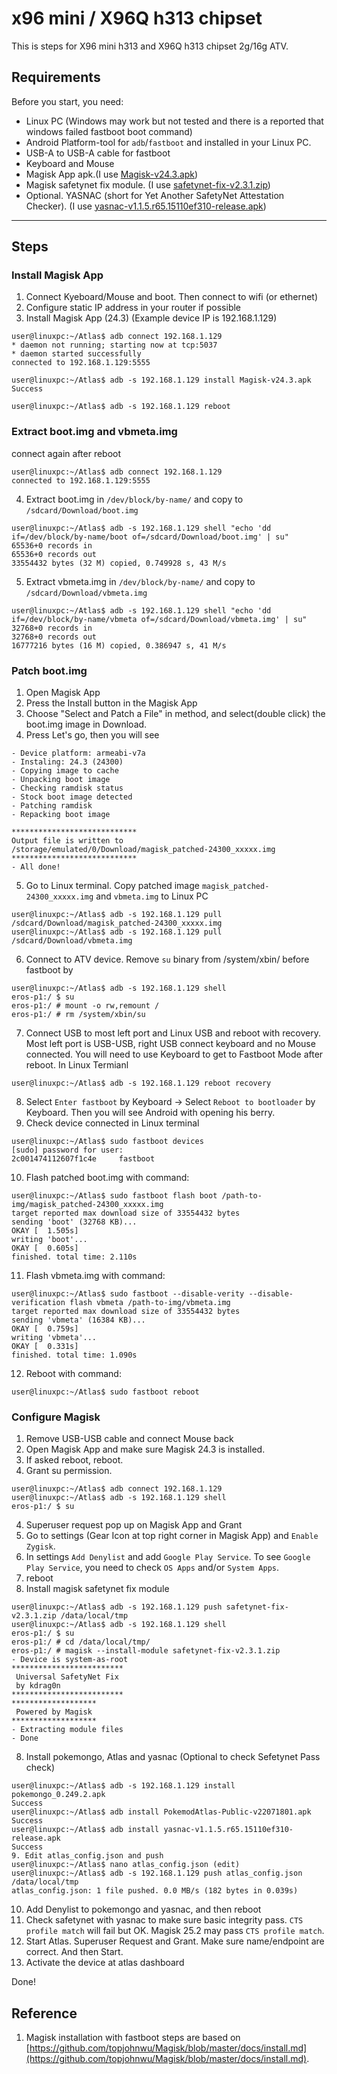 # x96 mini / X96Q h313 chipset
This is steps for X96 mini h313 and X96Q h313 chipset 2g/16g ATV. 

## Requirements

Before you start, you need:

- Linux PC (Windows may work but not tested and there is a reported that windows failed fastboot boot command)
- Android Platform-tool for `adb`/`fastboot` and installed in your Linux PC.
- USB-A to USB-A cable for fastboot
- Keyboard and Mouse
- Magisk App apk.(I use [Magisk-v24.3.apk](https://github.com/topjohnwu/Magisk/releases/tag/v24.3))
- Magisk safetynet fix module. (I use [safetynet-fix-v2.3.1.zip](https://github.com/kdrag0n/safetynet-fix/releases/tag/v2.3.1))
- Optional. YASNAC (short for Yet Another SafetyNet Attestation Checker). (I use [yasnac-v1.1.5.r65.15110ef310-release.apk](https://github.com/RikkaW/YASNAC/releases/tag/v1.1.5))


---
## Steps
### Install Magisk App
1. Connect Kyeboard/Mouse and boot. Then connect to wifi (or ethernet)
2. Configure static IP address in your router if possible
3. Install Magisk App (24.3) (Example device IP is 192.168.1.129)
```
user@linuxpc:~/Atlas$ adb connect 192.168.1.129
* daemon not running; starting now at tcp:5037
* daemon started successfully
connected to 192.168.1.129:5555

user@linuxpc:~/Atlas$ adb -s 192.168.1.129 install Magisk-v24.3.apk
Success

user@linuxpc:~/Atlas$ adb -s 192.168.1.129 reboot
```
### Extract boot.img and vbmeta.img
connect again after reboot
```
user@linuxpc:~/Atlas$ adb connect 192.168.1.129
connected to 192.168.1.129:5555
```
4. Extract boot.img in `/dev/block/by-name/` and copy to `/sdcard/Download/boot.img`
```
user@linuxpc:~/Atlas$ adb -s 192.168.1.129 shell "echo 'dd if=/dev/block/by-name/boot of=/sdcard/Download/boot.img' | su"
65536+0 records in
65536+0 records out
33554432 bytes (32 M) copied, 0.749928 s, 43 M/s
```
5. Extract vbmeta.img in `/dev/block/by-name/` and copy to `/sdcard/Download/vbmeta.img`
```
user@linuxpc:~/Atlas$ adb -s 192.168.1.129 shell "echo 'dd if=/dev/block/by-name/vbmeta of=/sdcard/Download/vbmeta.img' | su"
32768+0 records in
32768+0 records out
16777216 bytes (16 M) copied, 0.386947 s, 41 M/s
```
### Patch boot.img 
1. Open Magisk App
2. Press the Install button in the Magisk App
3. Choose "Select and Patch a File" in method, and select(double click) the boot.img image in Download.
4. Press Let's go, then you will see
```
- Device platform: armeabi-v7a
- Instaling: 24.3 (24300)
- Copying image to cache
- Unpacking boot image
- Checking ramdisk status
- Stock boot image detected
- Patching ramdisk
- Repacking boot image

****************************
Output file is written to
/storage/emulated/0/Download/magisk_patched-24300_xxxxx.img
****************************
- All done!
```

5. Go to Linux terminal. Copy patched image `magisk_patched-24300_xxxxx.img` and `vbmeta.img` to Linux PC
```
user@linuxpc:~/Atlas$ adb -s 192.168.1.129 pull /sdcard/Download/magisk_patched-24300_xxxxx.img
user@linuxpc:~/Atlas$ adb -s 192.168.1.129 pull /sdcard/Download/vbmeta.img
```
6. Connect to ATV device. Remove `su` binary from /system/xbin/ before fastboot by
```
user@linuxpc:~/Atlas$ adb -s 192.168.1.129 shell
eros-p1:/ $ su
eros-p1:/ # mount -o rw,remount /
eros-p1:/ # rm /system/xbin/su
```
7. Connect USB to most left port and Linux USB and reboot with recovery. Most left port is USB-USB, right USB connect keyboard and no Mouse connected. You will need to use Keyboard to get to Fastboot Mode after reboot. 
In Linux Termianl
```
user@linuxpc:~/Atlas$ adb -s 192.168.1.129 reboot recovery
```
8. Select `Enter fastboot` by Keyboard -> Select `Reboot to bootloader` by Keyboard. Then you will see Android with opening his berry.
9. Check device connected in Linux terminal
```
user@linuxpc:~/Atlas$ sudo fastboot devices
[sudo] password for user:
2c001474112607f1c4e     fastboot
```
10. Flash patched boot.img with command:
```
user@linuxpc:~/Atlas$ sudo fastboot flash boot /path-to-img/magisk_patched-24300_xxxxx.img
target reported max download size of 33554432 bytes
sending 'boot' (32768 KB)...
OKAY [  1.505s]
writing 'boot'...
OKAY [  0.605s]
finished. total time: 2.110s
```
11. Flash vbmeta.img with command:
```
user@linuxpc:~/Atlas$ sudo fastboot --disable-verity --disable-verification flash vbmeta /path-to-img/vbmeta.img
target reported max download size of 33554432 bytes
sending 'vbmeta' (16384 KB)...
OKAY [  0.759s]
writing 'vbmeta'...
OKAY [  0.331s]
finished. total time: 1.090s
```
12. Reboot with command:
```
user@linuxpc:~/Atlas$ sudo fastboot reboot
```
### Configure Magisk
1. Remove USB-USB cable and connect Mouse back
1. Open Magisk App and make sure Magisk 24.3 is installed.
2. If asked reboot, reboot.
3. Grant su permission.
```
user@linuxpc:~/Atlas$ adb connect 192.168.1.129
user@linuxpc:~/Atlas$ adb -s 192.168.1.129 shell
eros-p1:/ $ su
```
4. Superuser request pop up on Magisk App and Grant
5. Go to settings (Gear Icon at top right corner in Magisk App) and `Enable Zygisk`.
6. In settings `Add Denylist` and add `Google Play Service`. To see `Google Play Service`, you need to check `OS Apps` and/or `System Apps`.
7. reboot
8. Install magisk safetynet fix module
```
user@linuxpc:~/Atlas$ adb -s 192.168.1.129 push safetynet-fix-v2.3.1.zip /data/local/tmp
user@linuxpc:~/Atlas$ adb -s 192.168.1.129 shell
eros-p1:/ $ su
eros-p1:/ # cd /data/local/tmp/
eros-p1:/ # magisk --install-module safetynet-fix-v2.3.1.zip
- Device is system-as-root
*************************
 Universal SafetyNet Fix
 by kdrag0n
*************************
*******************
 Powered by Magisk
*******************
- Extracting module files
- Done
```
8. Install pokemongo, Atlas and yasnac (Optional to check Sefetynet Pass check)
```
user@linuxpc:~/Atlas$ adb -s 192.168.1.129 install pokemongo_0.249.2.apk
Success
user@linuxpc:~/Atlas$ adb install PokemodAtlas-Public-v22071801.apk
Success
user@linuxpc:~/Atlas$ adb install yasnac-v1.1.5.r65.15110ef310-release.apk
Success
9. Edit atlas_config.json and push
user@linuxpc:~/Atlas$ nano atlas_config.json (edit)
user@linuxpc:~/Atlas$ adb -s 192.168.1.129 push atlas_config.json /data/local/tmp
atlas_config.json: 1 file pushed. 0.0 MB/s (182 bytes in 0.039s)
```
10. Add Denylist to pokemongo and yasnac, and then reboot
11. Check safetynet with yasnac to make sure basic integrity pass. `CTS profile match` will fail but OK. Magisk 25.2 may pass `CTS profile match`. 
12. Start Atlas. Superuser Request and Grant. Make sure name/endpoint are correct. And then Start.
13. Activate the device at atlas dashboard

Done!

## Reference
1. Magisk installation with fastboot steps are based on [https://github.com/topjohnwu/Magisk/blob/master/docs/install.md](https://github.com/topjohnwu/Magisk/blob/master/docs/install.md).
